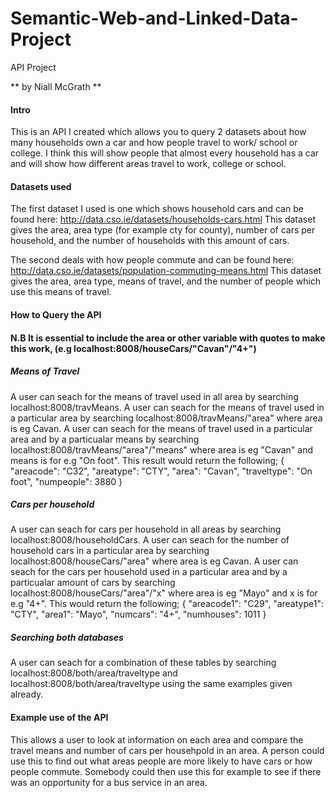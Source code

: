 # Semantic-Web-and-Linked-Data-Project
API Project

** by Niall McGrath **

#### Intro
This is an API I created which allows you to query 2 datasets about how many households own a car and how people travel to work/ school or college. I think this will show people that almost every household has a car and will show how different areas travel to work, college or school.

#### Datasets used
The first dataset I used is one which shows household cars and can be found here:  http://data.cso.ie/datasets/households-cars.html
This dataset gives the area, area type (for example cty for county), number of cars per household, and the number of households with this amount of cars.

The second deals with how people commute and can be found here:
http://data.cso.ie/datasets/population-commuting-means.html
This dataset gives the area, area type, means of travel, and the number of people which use this means of travel.

#### How to Query the API

#### N.B It is essential to include the area or other variable with quotes to make this work, (e.g localhost:8008/houseCars/"Cavan"/"4+")

##### Means of Travel
A user can seach for the means of travel used in all area by searching localhost:8008/travMeans. A user can seach for the means of travel used in a particular area by searching localhost:8008/travMeans/"area" where area is eg Cavan.  A user can seach for the means of travel used in a particular area and by a particualar means by searching localhost:8008/travMeans/"area"/"means" where area is eg "Cavan" and means is for e.g "On foot". This result would return the following;
{
		"areacode": "C32",
		"areatype": "CTY",
		"area": "Cavan",
		"traveltype": "On foot",
		"numpeople": 3880
}	

##### Cars per household
A user can seach for cars per household in all areas by searching localhost:8008/householdCars. A user can seach for the number of household cars in a particular area by searching localhost:8008/houseCars/"area" where area is eg Cavan.  A user can seach for the cars per household used in a particular area and by a particualar amount of cars by searching localhost:8008/houseCars/"area"/"x" where area is eg "Mayo" and x is for e.g "4+". This would return the following;
{
		"areacode1": "C29",
		"areatype1": "CTY",
		"area1": "Mayo",
		"numcars": "4+",
		"numhouses": 1011
	}

##### Searching both databases
A user can seach for a combination of these tables by searching localhost:8008/both/area/traveltype and localhost:8008/both/area/traveltype using the same examples given already.


#### Example use of the API
This allows a user to look at information on each area and compare the travel means and number of cars per househpold in an area.  A person could use this to find out what areas people are more likely to have cars or how people commute. Somebody could then use this for example to see if there was an opportunity for a bus service in an area.  


